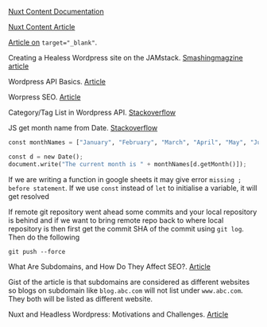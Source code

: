 [Nuxt Content Documentation](https://content.nuxtjs.org/)

[Nuxt Content Article](https://nuxtjs.org/blog/creating-blog-with-nuxt-content)

[Article on](https://css-tricks.com/use-target_blank/) `target="_blank"`.

Creating a Healess Wordpress site on the JAMstack. [Smashingmagzine article](https://www.smashingmagazine.com/2020/02/headless-wordpress-site-jamstack/)

Wordpress API Basics. [Article](https://kinsta.com/blog/wordpress-rest-api/)

Worpress SEO. [Article](https://kinsta.com/blog/wordpress-rest-api/)

Category/Tag List in Wordpress API. [Stackoverflow](https://stackoverflow.com/questions/20158417/how-to-retrieve-a-list-of-categories-tag-in-wordpress-rest-api)

JS get month name from Date. [Stackoverflow](https://stackoverflow.com/questions/1643320/get-month-name-from-date)

```python
const monthNames = ["January", "February", "March", "April", "May", "June",  "July", "August", "September", "October", "November", "December"];

const d = new Date();
document.write("The current month is " + monthNames[d.getMonth()]);
```

If we are writing a function in google sheets it may give error `missing ; before statement`. If we use `const` instead of `let`  to initialise a variable, it will get resolved

If remote git repository went ahead some commits and your local repository is behind and if we want to bring remote repo back to where local repository is then first get the commit SHA of the commit using `git log`. Then do the following

```git reset --hard <SHA>
git push --force
```

What Are Subdomains, and How Do They Affect SEO?. [Article](https://www.hostgator.com/blog/what-are-subdomains-affect-seo/)


Gist of the article is that subdomains are considered as different websites so blogs on subdomain like `blog.abc.com` will not list under `www.abc.com`. They both will be listed as different website.

Nuxt and Headless Wordpress: Motivations and Challenges. [Article](https://medium.com/@chris.geelhoed/nuxt-and-headless-wordpress-motivations-and-challenges-3685f649e045)

